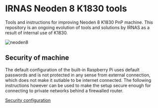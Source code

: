 # IRNAS Neoden 8 K1830 tools
Tools and instructions for improving Neoden 8 K1830 PnP machine. This repository is an ongoing evolution of tools and solutions by IRNAS as a result of internal use of K1830.

![neoden8](https://user-images.githubusercontent.com/1584734/137474257-fb370f58-8984-4003-86ac-7d49e69cfb61.jpg)

## Security of machine
The default configuration of the built-in Raspberry Pi uses default passwords and is not protected in any sense from external connection, which does not make it sutiable to be internet connected. The following instructions however can be used to make the setup secure enough for connecting to private networks behind a firewalled router.

[Security configuration](SECURITY.md)

